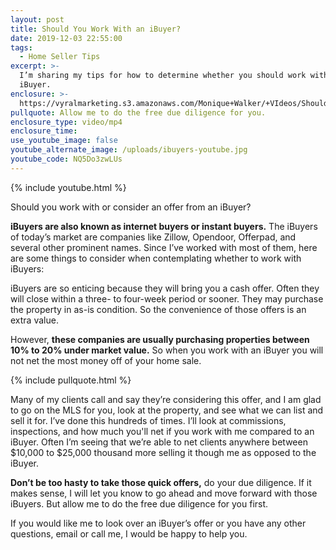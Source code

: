 ```yaml
---
layout: post
title: Should You Work With an iBuyer?
date: 2019-12-03 22:55:00
tags:
  - Home Seller Tips
excerpt: >-
  I’m sharing my tips for how to determine whether you should work with an
  iBuyer.
enclosure: >-
  https://vyralmarketing.s3.amazonaws.com/Monique+Walker/+VIdeos/Should+You+Work+With+an+iBuyer_.mp4
pullquote: Allow me to do the free due diligence for you.
enclosure_type: video/mp4
enclosure_time:
use_youtube_image: false
youtube_alternate_image: /uploads/ibuyers-youtube.jpg
youtube_code: NQ5Do3zwLUs
---
```


{% include youtube.html %}

Should you work with or consider an offer from an iBuyer?

**iBuyers are also known as internet buyers or instant buyers.** The iBuyers of today’s market are companies like Zillow, Opendoor, Offerpad, and several other prominent names. Since I’ve worked with most of them, here are some things to consider when contemplating whether to work with iBuyers:

iBuyers are so enticing because they will bring you a cash offer. Often they will close within a three- to four-week period or sooner. They may purchase the property in as-is condition. So the convenience of those offers is an extra value.&nbsp;

However, **these companies are usually purchasing properties between 10% to 20% under market value.** So when you work with an iBuyer you will not net the most money off of your home sale.&nbsp;

{% include pullquote.html %}

Many of my clients call and say they’re considering this offer, and I am glad to go on the MLS for you, look at the property, and see what we can list and sell it for. I’ve done this hundreds of times. I’ll look at commissions, inspections, and how much you'll net if you work with me compared to an iBuyer. Often I’m seeing that we’re able to net clients anywhere between $10,000 to $25,000 thousand more selling it though me as opposed to the iBuyer.&nbsp;

**Don’t be too hasty to take those quick offers,** do your due diligence. If it makes sense, I will let you know to go ahead and move forward with those iBuyers. But allow me to do the free due diligence for you first.&nbsp;

If you would like me to look over an iBuyer’s offer or you have any other questions, email or call me, I would be happy to help you.